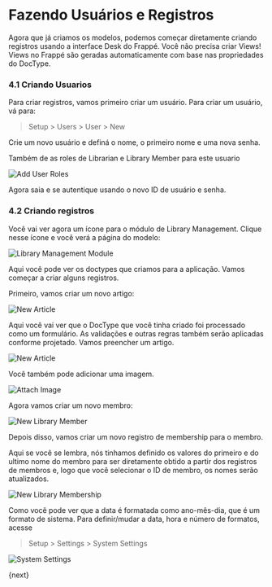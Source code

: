 # Fazendo Usuários e Registros

Agora que já criamos os modelos, podemos começar diretamente criando registros usando a interface Desk do Frappé. Você não precisa criar Views! Views no Frappé são geradas automaticamente com base nas propriedades do DocType.

### 4.1 Criando Usuarios

Para criar registros, vamos primeiro criar um usuário. Para criar um usuário, vá para:

> Setup > Users > User > New

Crie um novo usuário e definá o nome, o primeiro nome e uma nova senha.

Também de as roles de Librarian e Library Member para este usuario

<img class="screenshot" alt="Add User Roles" src="{{docs_base_url}}/assets/img/add_user_roles.png">

Agora saia e se autentique usando o novo ID de usuário e senha.

### 4.2 Criando registros

Você vai ver agora um ícone para o módulo de Library Management. Clique nesse ícone e você verá a página do modelo:

<img class="screenshot" alt="Library Management Module" src="{{docs_base_url}}/assets/img/lib_management_module.png">

Aqui você pode ver os doctypes que criamos para a aplicação. Vamos começar a criar alguns registros.

Primeiro, vamos criar um novo artigo:

<img class="screenshot" alt="New Article" src="{{docs_base_url}}/assets/img/new_article_blank.png">

Aqui você vai ver que o DocType que você tinha criado foi processado como um formulário. As validações e outras regras também serão aplicadas conforme projetado. Vamos preencher um artigo.

<img class="screenshot" alt="New Article" src="{{docs_base_url}}/assets/img/new_article.png">

Você também pode adicionar uma imagem.

<img class="screenshot" alt="Attach Image" src="{{docs_base_url}}/assets/img/attach_image.gif">

Agora vamos criar um novo membro:

<img class="screenshot" alt="New Library Member" src="{{docs_base_url}}/assets/img/new_member.png">

Depois disso, vamos criar um novo registro de membership para o membro.

Aqui se você se lembra, nós tinhamos definido os valores do primeiro e do ultimo nome do membro para ser diretamente obtido a partir dos registros de membros e, logo que você selecionar o ID de membro, os nomes serão atualizados.

<img class="screenshot" alt="New Library Membership" src="{{docs_base_url}}/assets/img/new_lib_membership.png">

Como você pode ver que a data é formatada como ano-mês-dia, que é um formato de sistema. Para definir/mudar a data, hora e número de formatos, acesse

> Setup > Settings > System Settings

<img class="screenshot" alt="System Settings" src="{{docs_base_url}}/assets/img/system_settings.png">

{next}
